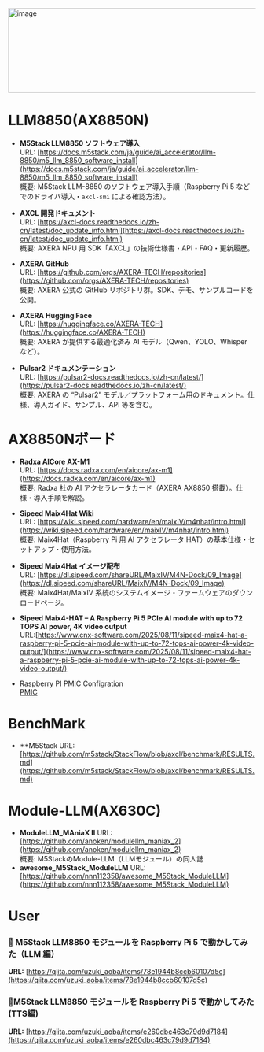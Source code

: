 
<img width="522" height="172" alt="image" src="https://github.com/user-attachments/assets/1cfb4972-3de6-4b8d-ab37-207c40cfe7c3" />

# LLM8850(AX8850N)
* **M5Stack LLM8850 ソフトウェア導入**  
  URL: [https://docs.m5stack.com/ja/guide/ai_accelerator/llm-8850/m5_llm_8850_software_install](https://docs.m5stack.com/ja/guide/ai_accelerator/llm-8850/m5_llm_8850_software_install)  
  概要: M5Stack LLM-8850 のソフトウェア導入手順（Raspberry Pi 5 などでのドライバ導入・`axcl-smi` による確認方法）。

* **AXCL 開発ドキュメント**  
  URL: [https://axcl-docs.readthedocs.io/zh-cn/latest/doc_update_info.html](https://axcl-docs.readthedocs.io/zh-cn/latest/doc_update_info.html)  
  概要: AXERA NPU 用 SDK「AXCL」の技術仕様書・API・FAQ・更新履歴。

* **AXERA GitHub**  
  URL: [https://github.com/orgs/AXERA-TECH/repositories](https://github.com/orgs/AXERA-TECH/repositories)  
  概要: AXERA 公式の GitHub リポジトリ群。SDK、デモ、サンプルコードを公開。

* **AXERA Hugging Face**  
  URL: [https://huggingface.co/AXERA-TECH](https://huggingface.co/AXERA-TECH)  
  概要: AXERA が提供する最適化済み AI モデル（Qwen、YOLO、Whisper など）。

* **Pulsar2 ドキュメンテーション**  
  URL: [https://pulsar2-docs.readthedocs.io/zh-cn/latest/](https://pulsar2-docs.readthedocs.io/zh-cn/latest/)  
  概要: AXERA の “Pulsar2” モデル／プラットフォーム用のドキュメント。仕様、導入ガイド、サンプル、API 等を含む。

# AX8850Nボード
* **Radxa AICore AX-M1**  
  URL: [https://docs.radxa.com/en/aicore/ax-m1](https://docs.radxa.com/en/aicore/ax-m1)  
  概要: Radxa 社の AI アクセラレータカード（AXERA AX8850 搭載）。仕様・導入手順を解説。

* **Sipeed Maix4Hat Wiki**  
  URL: [https://wiki.sipeed.com/hardware/en/maixIV/m4nhat/intro.html](https://wiki.sipeed.com/hardware/en/maixIV/m4nhat/intro.html)  
  概要: Maix4Hat（Raspberry Pi 用 AI アクセラレータ HAT）の基本仕様・セットアップ・使用方法。

* **Sipeed Maix4Hat イメージ配布**  
  URL: [https://dl.sipeed.com/shareURL/MaixIV/M4N-Dock/09_Image](https://dl.sipeed.com/shareURL/MaixIV/M4N-Dock/09_Image)  
  概要: Maix4Hat/MaixIV 系統のシステムイメージ・ファームウェアのダウンロードページ。

* **Sipeed Maix4-HAT – A Raspberry Pi 5 PCIe AI module with up to 72 TOPS AI power, 4K video output**  
 URL:[https://www.cnx-software.com/2025/08/11/sipeed-maix4-hat-a-raspberry-pi-5-pcie-ai-module-with-up-to-72-tops-ai-power-4k-video-output/](https://www.cnx-software.com/2025/08/11/sipeed-maix4-hat-a-raspberry-pi-5-pcie-ai-module-with-up-to-72-tops-ai-power-4k-video-output/)  
 
* Raspberry PI PMIC Configration  
[PMIC](https://x.com/HanxiaoM/status/1974075584172155090)  

# BenchMark
* **M5Stack
  URL: [https://github.com/m5stack/StackFlow/blob/axcl/benchmark/RESULTS.md](https://github.com/m5stack/StackFlow/blob/axcl/benchmark/RESULTS.md)



# Module-LLM(AX630C)
* **ModuleLLM_MAniaX Ⅱ**
  URL: [https://github.com/anoken/modulellm_maniax_2](https://github.com/anoken/modulellm_maniax_2)  
  概要: M5StackのModule-LLM（LLMモジュール）の同人誌  
* **awesome_M5Stack_ModuleLLM**
  URL: [https://github.com/nnn112358/awesome_M5Stack_ModuleLLM](https://github.com/nnn112358/awesome_M5Stack_ModuleLLM)

# User
### 📘 M5Stack LLM8850 モジュールを Raspberry Pi 5 で動かしてみた（LLM 編）  
**URL:** [https://qiita.com/uzuki_aoba/items/78e1944b8ccb60107d5c](https://qiita.com/uzuki_aoba/items/78e1944b8ccb60107d5c)  

### 📘M5Stack LLM8850 モジュールを Raspberry Pi 5 で動かしてみた(TTS編)  
**URL:** [https://qiita.com/uzuki_aoba/items/e260dbc463c79d9d7184](https://qiita.com/uzuki_aoba/items/e260dbc463c79d9d7184)  
